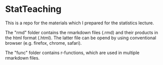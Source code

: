 # StatTeaching
This is a repo for the materials which I prepared for the statistics lecture.

The "rmd" folder contains the rmarkdown files (.rmd) and their products in the html format (.html). The latter file can be opend by using conventional browser (e.g. firefox, chrome, safari).

The "func" folder contains r-functions, which are used in multiple rmarkdown files.
